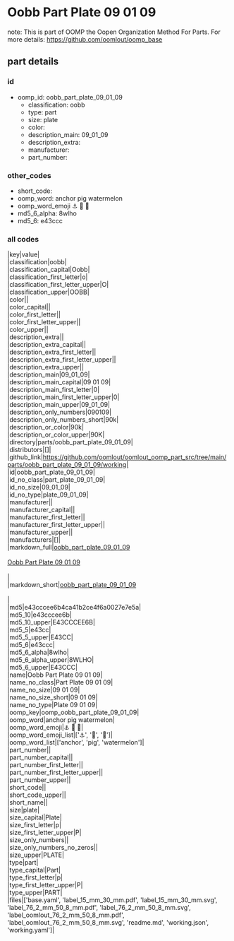 # Oobb Part Plate 09 01 09  

note: This is part of OOMP the Oopen Organization Method For Parts. For more details: https://github.com/oomlout/oomp_base

##  part details





### id
* oomp_id: oobb_part_plate_09_01_09
  * classification: oobb
  * type: part
  * size: plate
  * color: 
  * description_main: 09_01_09
  * description_extra: 
  * manufacturer: 
  * part_number: 

### other_codes
* short_code: 
* oomp_word: anchor pig watermelon
* oomp_word_emoji :anchor: :pig: :watermelon:
* md5_6_alpha: 8wlho
* md5_6: e43ccc

### all codes 
|key|value|  
|classification|oobb|  
|classification_capital|Oobb|  
|classification_first_letter|o|  
|classification_first_letter_upper|O|  
|classification_upper|OOBB|  
|color||  
|color_capital||  
|color_first_letter||  
|color_first_letter_upper||  
|color_upper||  
|description_extra||  
|description_extra_capital||  
|description_extra_first_letter||  
|description_extra_first_letter_upper||  
|description_extra_upper||  
|description_main|09_01_09|  
|description_main_capital|09 01 09|  
|description_main_first_letter|0|  
|description_main_first_letter_upper|0|  
|description_main_upper|09_01_09|  
|description_only_numbers|090109|  
|description_only_numbers_short|90k|  
|description_or_color|90k|  
|description_or_color_upper|90K|  
|directory|parts/oobb_part_plate_09_01_09|  
|distributors|[]|  
|github_link|https://github.com/oomlout/oomlout_oomp_part_src/tree/main/parts/oobb_part_plate_09_01_09/working|  
|id|oobb_part_plate_09_01_09|  
|id_no_class|part_plate_09_01_09|  
|id_no_size|09_01_09|  
|id_no_type|plate_09_01_09|  
|manufacturer||  
|manufacturer_capital||  
|manufacturer_first_letter||  
|manufacturer_first_letter_upper||  
|manufacturer_upper||  
|manufacturers|[]|  
|markdown_full|[oobb_part_plate_09_01_09](https://github.com/oomlout/oomlout_oomp_part_src/tree/main/parts/oobb_part_plate_09_01_09/working)<br>[](https://github.com/oomlout/oomlout_oomp_part_src/tree/main/parts/oobb_part_plate_09_01_09/working)<br>[Oobb Part Plate 09 01 09](https://github.com/oomlout/oomlout_oomp_part_src/tree/main/parts/oobb_part_plate_09_01_09/working)<br><br>|  
|markdown_short|[oobb_part_plate_09_01_09](https://github.com/oomlout/oomlout_oomp_part_src/tree/main/parts/oobb_part_plate_09_01_09/working)<br><br>|  
|md5|e43cccee6b4ca41b2ce4f6a0027e7e5a|  
|md5_10|e43cccee6b|  
|md5_10_upper|E43CCCEE6B|  
|md5_5|e43cc|  
|md5_5_upper|E43CC|  
|md5_6|e43ccc|  
|md5_6_alpha|8wlho|  
|md5_6_alpha_upper|8WLHO|  
|md5_6_upper|E43CCC|  
|name|Oobb Part Plate 09 01 09|  
|name_no_class|Part Plate 09 01 09|  
|name_no_size|09 01 09|  
|name_no_size_short|09 01 09|  
|name_no_type|Plate 09 01 09|  
|oomp_key|oomp_oobb_part_plate_09_01_09|  
|oomp_word|anchor pig watermelon|  
|oomp_word_emoji|:anchor: :pig: :watermelon:|  
|oomp_word_emoji_list|[':anchor:', ':pig:', ':watermelon:']|  
|oomp_word_list|['anchor', 'pig', 'watermelon']|  
|part_number||  
|part_number_capital||  
|part_number_first_letter||  
|part_number_first_letter_upper||  
|part_number_upper||  
|short_code||  
|short_code_upper||  
|short_name||  
|size|plate|  
|size_capital|Plate|  
|size_first_letter|p|  
|size_first_letter_upper|P|  
|size_only_numbers||  
|size_only_numbers_no_zeros||  
|size_upper|PLATE|  
|type|part|  
|type_capital|Part|  
|type_first_letter|p|  
|type_first_letter_upper|P|  
|type_upper|PART|  
|files|['base.yaml', 'label_15_mm_30_mm.pdf', 'label_15_mm_30_mm.svg', 'label_76_2_mm_50_8_mm.pdf', 'label_76_2_mm_50_8_mm.svg', 'label_oomlout_76_2_mm_50_8_mm.pdf', 'label_oomlout_76_2_mm_50_8_mm.svg', 'readme.md', 'working.json', 'working.yaml']|  
